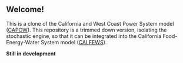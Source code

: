 
## Welcome!

This is a clone of the California and West Coast Power System model ([CAPOW](https://github.com/romulus97/CAPOW_PY36)). This repository is a trimmed down version, isolating the stochastic engine, so that it can be integrated into the California Food-Energy-Water System model ([CALFEWS](https://github.com/hbz5000/CALFEWS)).

**Still in development**
